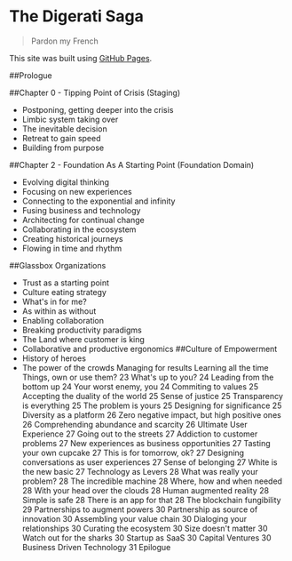 # The Digerati Saga

> Pardon my French

This site was built using [GitHub Pages](https://pages.github.com/).

##Prologue

##Chapter 0 - Tipping Point of Crisis (Staging)
- Postponing, getting deeper into the crisis
- Limbic system taking over
- The inevitable decision
- Retreat to gain speed
- Building from purpose

##Chapter 2 - Foundation As A Starting Point (Foundation Domain)
- Evolving digital thinking
- Focusing on new experiences
- Connecting to the exponential and infinity
- Fusing business and technology
- Architecting for continual change
- Collaborating in the ecosystem
- Creating historical journeys
- Flowing in time and rhythm

##Glassbox Organizations
- Trust as a starting point
- Culture eating strategy
- What's in for me?
- As within as without
- Enabling collaboration
- Breaking productivity paradigms
- The Land where customer is king
- Collaborative and productive ergonomics
##Culture of Empowerment
- History of heroes
- The power of the crowds
Managing for results
Learning all the time
Things, own or use them?	23
What's up to you?	24
Leading from the bottom up	24
Your worst enemy, you	24
Commiting to values	25
Accepting the duality of the world	25
Sense of justice	25
Transparency is everything	25
The problem is yours	25
Designing for significance	25
Diversity as a platform	26
Zero negative impact, but high positive ones	26
Comprehending abundance and scarcity	26
Ultimate User Experience	27
Going out to the streets	27
Addiction to customer problems	27
New experiences as business opportunities	27
Tasting your own cupcake	27
This is for tomorrow, ok?	27
Designing conversations as user experiences	27
Sense of belonging	27
White is the new basic	27
Technology as Levers	28
What was really your problem?	28
The incredible machine	28
Where, how and when needed	28
With your head over the clouds	28
Human augmented reality	28
Simple is safe	28
There is an app for that	28
The blockchain fungibility	29
Partnerships to augment powers	30
Partnership as source of innovation	30
Assembling your value chain	30
Dialoging your relationships	30
Curating the ecosystem	30
Size doesn't matter	30
Watch out for the sharks	30
Startup as SaaS	30
Capital Ventures	30
Business Driven Technology	31
Epilogue	
